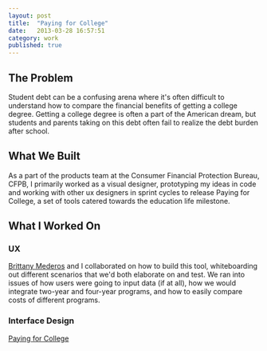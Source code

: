 ```yaml
---
layout: post
title:  "Paying for College"
date:   2013-03-28 16:57:51
category: work
published: true
---
```


## The Problem

Student debt can be a confusing arena where it's often difficult to understand how to compare the financial benefits of getting a college degree. Getting a college degree is often a part of the American dream, but students and parents taking on this debt often fail to realize the debt burden after school.

## What We Built

As a part of the products team at the Consumer Financial Protection Bureau, CFPB, I primarily worked as a visual designer, prototyping my ideas in code and working with other ux designers in sprint cycles to release Paying for College, a set of tools catered towards the education life milestone. 

## What I Worked On

### UX

[Brittany Mederos](http://brouin.com) and I collaborated on how to build this tool, whiteboarding out different scenarios that we'd both elaborate on and test. We ran into issues of how users were going to input data (if at all), how we would integrate two-year and four-year programs, and how to easily compare costs of different programs.

### Interface Design

[Paying for College](http://www.consumerfinance.gov/paying-for-college/compare-financial-aid-and-college-cost/)

